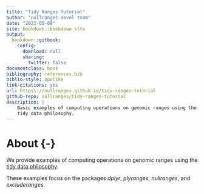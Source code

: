 ```yaml
--- 
title: "Tidy Ranges Tutorial"
author: "nullranges devel team"
date: "2023-05-09"
site: bookdown::bookdown_site
output: 
  bookdown::gitbook:
    config:
      download: null
      sharing:
        twitter: false
documentclass: book
bibliography: references.bib
biblio-style: apalike
link-citations: yes
url: https\://nullranges.github.io/tidy-ranges-tutorial
github-repo: nullranges/tidy-ranges-tutorial
description: |
    Basic examples of computing operations on genomic ranges using the
    tidy data philosophy.
---
```


# About {-}

We provide examples of computing operations on genomic ranges using the
[tidy data philosophy](https://tidyr.tidyverse.org/articles/tidy-data.html).

These examples focus on the packages *dplyr*, *plyranges*,
*nullranges*, and *excluderanges*.
